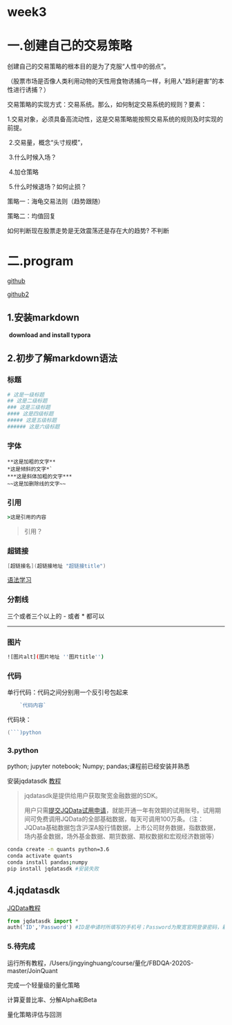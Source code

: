 # week3

# 一.创建自己的交易策略

创建自己的交易策略的根本目的是为了克服“人性中的弱点”。

（股票市场是否像人类利用动物的天性用食物诱捕鸟一样，利用人“趋利避害”的本性进行诱捕？）

交易策略的实现方式：交易系统。那么，如何制定交易系统的规则？要素：

​	1.交易对象，必须具备高流动性，这是交易策略能按照交易系统的规则及时实现的前提。

​	2.交易量，概念“头寸规模”，

​	3.什么时候入场？

​	4.加仓策略

​	5.什么时候退场？如何止损？

策略一：海龟交易法则（趋势跟随）

策略二：均值回复

如何判断现在股票走势是无效震荡还是存在大的趋势? 不判断



# 二.program

[github](https://github.com/saturn-lab/FBDQA-2020S)

[github2](https://github.com/plouto-quants/FBDQA-2020S)

## 1.安装markdown

​	**download and install typora**

## 2.初步了解markdown语法

### 标题

```bash
# 这是一级标题
## 这是二级标题
### 这是三级标题
#### 这是四级标题
##### 这是五级标题
###### 这是六级标题
```

### 字体

```undefined
**这是加粗的文字**
*这是倾斜的文字*`
***这是斜体加粗的文字***
~~这是加删除线的文字~~
```

### 引用

```ruby
>这是引用的内容
```

> 引用？

### 超链接

```csharp
[超链接名](超链接地址 "超链接title")
```

[语法学习](https://www.jianshu.com/p/191d1e21f7ed)

### 分割线

三个或者三个以上的 - 或者 * 都可以

---

### 图片

```bash
![图片alt](图片地址 ''图片title'')
```

### 代码

单行代码：代码之间分别用一个反引号包起来

```go
    `代码内容`
```

代码块：

```go
(```)python
```

### 3.python

python; jupyter notebook; Numpy; pandas;课程前已经安装并熟悉

安装jqdatasdk [教程](https://github.com/JoinQuant/jqdatasdk)

> jqdatasdk是提供给用户获取聚宽金融数据的SDK。
>
> 用户只需[提交JQData试用申请](https://www.joinquant.com/default/index/sdk)，就能开通一年有效期的试用账号。试用期间可免费调用JQData的全部基础数据，每天可调用100万条。（注：JQData基础数据包含沪深A股行情数据，上市公司财务数据，指数数据，场内基金数据，场外基金数据、期货数据、期权数据和宏观经济数据等）

```bash
conda create -n quants python=3.6
conda activate quants 
conda install pandas;numpy
pip install jqdatasdk #安装失败
```

## 4.jqdatasdk

[JQData教程](https://www.joinquant.com/help/api/help?name=JQData)

```python
from jqdatasdk import *
auth('ID','Password') #ID是申请时所填写的手机号；Password为聚宽官网登录密码，新申请用户默认为手机号后6位
```

### 5.待完成

运行所有教程，/Users/jingyinghuang/course/量化/FBDQA-2020S-master/JoinQuant

完成一个轻量级的量化策略

计算夏普比率、分解Alpha和Beta

量化策略评估与回测













